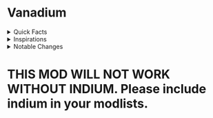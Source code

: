 # Vanadium

<details>
<summary>Quick Facts </summary>
<ul>
<li>
26th element on the Periodic Table
</li>
<li>
Vanadium gets its name from the Scandinavian goddess of beauty “Vanadis”. It was Nils Sefstrom who named the element.
</li>
<li>
Vanadium went through a few other names including panchromium and erythronium</li>
</ul> 
</details>
<details>
<summary>Inspirations</summary>
<ul>
 <li><a href="https://modrinth.com/mod/sodium-blendingregistry">Sodium Blending Registry</a></li>
<li><a href="https://modrinth.com/mod/better-biome-blend">Better Biome Blend</a></li>
<li><a href="https://modrinth.com/mod/colormatic">Colormatic</a></li>
</ul>
</details>
<details>
<summary>Notable Changes</summary>
<ul>
<li>
Allows you to use different types of custom color resource packs
</li>
<li>
supports "colormatic", "optifine", and "vanadium" color spaces in resource packs
</li>
<li>
caches colors and allows for smoother blending between different biomes, waters, and other areas.
</li>
</ul>
</details>

# THIS MOD WILL NOT WORK WITHOUT INDIUM. Please include indium in your modlists.
